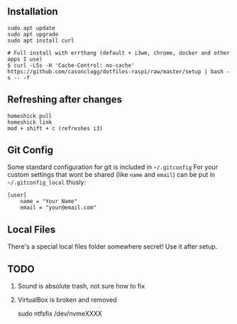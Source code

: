 Installation
------------
```
sudo apt update
sudo apt upgrade
sudo apt install curl

# Full install with errthang (default + i3wm, chrome, docker and other apps I use)
$ curl -LSs -H 'Cache-Control: no-cache' https://github.com/casonclagg/dotfiles-raspi/raw/master/setup | bash -s -- -f
```

Refreshing after changes
------------------------

    homeshick pull
    homeshick link
    mod + shift + c (refreshes i3)


Git Config
----------
Some standard configuration for git is included in `~/.gitconfig`
For your custom settings that wont be shared (like `name` and `email`) can be put in `~/.gitconfig_local` thusly:
```
[user]
    name = "Your Name"
    email = "your@email.com"
```


Local Files
-----------
There's a special local files folder somewhere secret! Use it after setup.


TODO
-----
1. Sound is absolute trash, not sure how to fix  
2. VirtualBox is broken and removed

    sudo ntfsfix /dev/nvmeXXXX